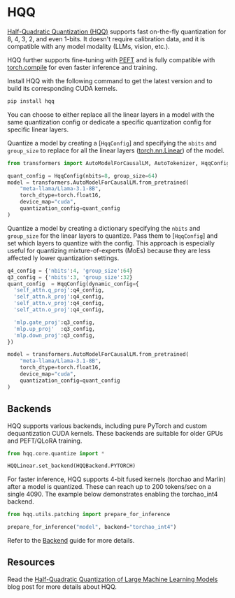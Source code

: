 <!--Copyright 2024 The HuggingFace Team. All rights reserved.

Licensed under the Apache License, Version 2.0 (the "License"); you may not use this file except in compliance with
the License. You may obtain a copy of the License at

http://www.apache.org/licenses/LICENSE-2.0

Unless required by applicable law or agreed to in writing, software distributed under the License is distributed on
an "AS IS" BASIS, WITHOUT WARRANTIES OR CONDITIONS OF ANY KIND, either express or implied. See the License for the
specific language governing permissions and limitations under the License.

⚠️ Note that this file is in Markdown but contain specific syntax for our doc-builder (similar to MDX) that may not be
rendered properly in your Markdown viewer.

-->

# HQQ

[Half-Quadratic Quantization (HQQ)](https://github.com/mobiusml/hqq/) supports fast on-the-fly quantization for 8, 4, 3, 2, and even 1-bits. It doesn't require calibration data, and it is compatible with any model modality (LLMs, vision, etc.).

HQQ further supports fine-tuning with [PEFT](https://huggingface.co/docs/peft) and is fully compatible with [torch.compile](https://pytorch.org/tutorials/intermediate/torch_compile_tutorial.html) for even faster inference and training.

Install HQQ with the following command to get the latest version and to build its corresponding CUDA kernels.

```bash
pip install hqq
```

You can choose to either replace all the linear layers in a model with the same quantization config or dedicate a specific quantization config for specific linear layers.

<hfoptions id="hqq">
<hfoption id="replace all layers">

Quantize a model by creating a [`HqqConfig`] and specifying the `nbits` and `group_size` to replace for all the linear layers ([torch.nn.Linear](https://pytorch.org/docs/stable/generated/torch.nn.Linear.html)) of the model.

``` py
from transformers import AutoModelForCausalLM, AutoTokenizer, HqqConfig

quant_config = HqqConfig(nbits=8, group_size=64)
model = transformers.AutoModelForCausalLM.from_pretrained(
    "meta-llama/Llama-3.1-8B", 
    torch_dtype=torch.float16, 
    device_map="cuda", 
    quantization_config=quant_config
)
```

</hfoption>
<hfoption id="specific layers only">

Quantize a model by creating a dictionary specifying the `nbits` and `group_size` for the linear layers to quantize. Pass them to [`HqqConfig`] and set which layers to quantize with the config. This approach is especially useful for quantizing mixture-of-experts (MoEs) because they are less affected ly lower quantization settings.

``` py
q4_config = {'nbits':4, 'group_size':64}
q3_config = {'nbits':3, 'group_size':32}
quant_config  = HqqConfig(dynamic_config={
  'self_attn.q_proj':q4_config,
  'self_attn.k_proj':q4_config,
  'self_attn.v_proj':q4_config,
  'self_attn.o_proj':q4_config,

  'mlp.gate_proj':q3_config,
  'mlp.up_proj'  :q3_config,
  'mlp.down_proj':q3_config,
})

model = transformers.AutoModelForCausalLM.from_pretrained(
    "meta-llama/Llama-3.1-8B", 
    torch_dtype=torch.float16, 
    device_map="cuda", 
    quantization_config=quant_config
)
```

</hfoption>
</hfoptions>

## Backends

HQQ supports various backends, including pure PyTorch and custom dequantization CUDA kernels. These backends are suitable for older GPUs and PEFT/QLoRA training.

```py
from hqq.core.quantize import *

HQQLinear.set_backend(HQQBackend.PYTORCH)
```

For faster inference, HQQ supports 4-bit fused kernels (torchao and Marlin) after a model is quantized. These can reach up to 200 tokens/sec on a single 4090. The example below demonstrates enabling the torchao_int4 backend.

```py
from hqq.utils.patching import prepare_for_inference

prepare_for_inference("model", backend="torchao_int4")
```

Refer to the [Backend](https://github.com/mobiusml/hqq/#backend) guide for more details.

## Resources

Read the [Half-Quadratic Quantization of Large Machine Learning Models](https://mobiusml.github.io/hqq_blog/) blog post for more details about HQQ.
